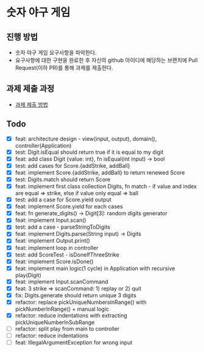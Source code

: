 # 숫자 야구 게임

## 진행 방법

* 숫자 야구 게임 요구사항을 파악한다.
* 요구사항에 대한 구현을 완료한 후 자신의 github 아이디에 해당하는 브랜치에 Pull Request(이하 PR)를 통해 과제를 제출한다.

## 과제 제출 과정

* [과제 제출 방법](https://github.com/next-step/nextstep-docs/tree/master/precourse)

## Todo

- [x] feat: architecture design - view(input, output), domain(), controller(Application)
- [x] test: Digit.isEqual should return true if it is equal to my digit
- [x] feat: add class Digit {value: int}, fn isEqual(int input) -> bool
- [x] test: add cases for Score.{addStrike, addBall}
- [x] feat: implement Score.{addStrike, addBall} to return renewed Score
- [x] test: Digits.match should return Score
- [x] feat: implement first class collection Digits, fn match - if value and index are equal => strike, else if value
  only equal => ball
- [x] test: add a case for Score.yield output
- [x] feat: implement Score.yield for each cases
- [x] feat: fn generate_digits() -> Digit[3]: random digits generator
- [x] feat: implement Input.scan()
- [x] test: add a case - parseStringToDigits
- [x] feat: implement Digits.parse(String input) -> Digits
- [x] feat: implement Output.print()
- [x] feat: implement loop in controller
- [x] test: add ScoreTest - isDoneIfThreeStrike
- [x] feat: implement Score.isDone()
- [x] feat: implement main logic(1 cycle) in Application with recursive play(Digit)
- [x] feat: implement Input.scanCommand
- [x] feat: 3 strike => scanCommand: 1) replay or 2) quit
- [x] fix: Digits.generate should return unique 3 digits
- [x] refactor: replace pickUniqueNumbersInRange() with pickNumberInRange() + manual logic
- [x] refactor: reduce indentations with extracting pickUniqueNumberInSubRange
- [ ] refactor: split play from main to controller
- [ ] refactor: reduce indentations
- [ ] feat: IllegalArgumentException for wrong input